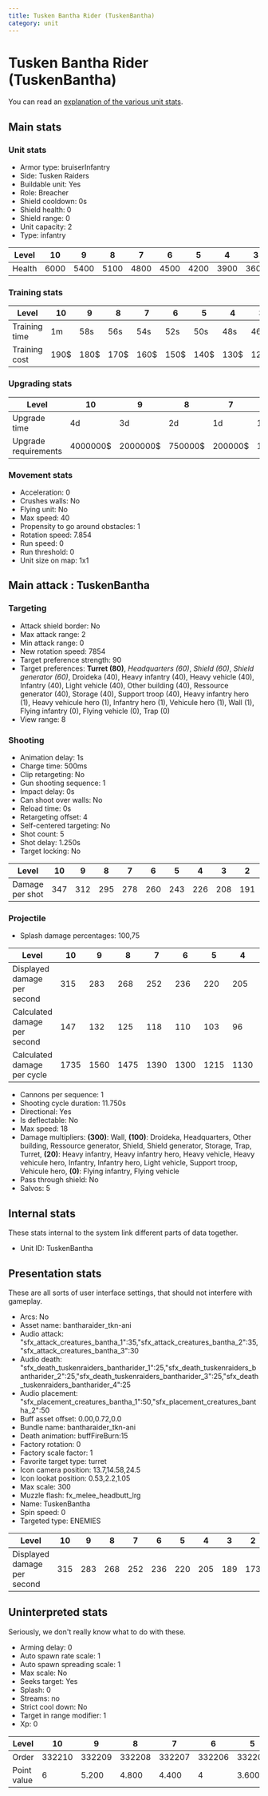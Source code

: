 ```yaml
---
title: Tusken Bantha Rider (TuskenBantha)
category: unit
---
```


# Tusken Bantha Rider (TuskenBantha)

You can read an [explanation  of the various unit stats](unitexplained.md).

## Main stats

### Unit stats

  * Armor type: bruiserInfantry
  * Side: Tusken Raiders
  * Buildable unit: Yes
  * Role: Breacher
  * Shield cooldown: 0s
  * Shield health: 0
  * Shield range: 0
  * Unit capacity: 2
  * Type: infantry

|Level |10  |9   |8   |7   |6   |5   |4   |3   |2   |1   |
|------|----|----|----|----|----|----|----|----|----|----|
|Health|6000|5400|5100|4800|4500|4200|3900|3600|3300|2700|


### Training stats

|Level        |10  |9   |8   |7   |6   |5   |4   |3   |2   |1   |
|-------------|----|----|----|----|----|----|----|----|----|----|
|Training time|1m  |58s |56s |54s |52s |50s |48s |46s |44s |42s |
|Training cost|190$|180$|170$|160$|150$|140$|130$|120$|110$|100$|


### Upgrading stats

|Level               |10      |9       |8      |7      |6      |5     |4     |3     |2    |1    |
|--------------------|--------|--------|-------|-------|-------|------|------|------|-----|-----|
|Upgrade time        |4d      |3d      |2d     |1d     |12h    |6h    |3h    |2h    |30m  |10s  |
|Upgrade requirements|4000000$|2000000$|750000$|200000$|100000$|50000$|24000$|14000$|5000$|1500$|


### Movement stats

  * Acceleration: 0
  * Crushes walls: No
  * Flying unit: No
  * Max speed: 40
  * Propensity to go around obstacles: 1
  * Rotation speed: 7.854
  * Run speed: 0
  * Run threshold: 0
  * Unit size on map: 1x1

## Main attack : TuskenBantha

### Targeting

  * Attack shield border: No
  * Max attack range: 2
  * Min attack range: 0
  * New rotation speed: 7854
  * Target preference strength: 90
  * Target preferences: **Turret (80)**, _Headquarters (60)_, _Shield (60)_, _Shield generator (60)_, Droideka (40), Heavy infantry (40), Heavy vehicle (40), Infantry (40), Light vehicle (40), Other building (40), Ressource generator (40), Storage (40), Support troop (40), Heavy infantry hero (1), Heavy vehicule hero (1), Infantry hero (1), Vehicule hero (1), Wall (1), Flying infantry (0), Flying vehicle (0), Trap (0)
  * View range: 8

### Shooting

  * Animation delay: 1s
  * Charge time: 500ms
  * Clip retargeting: No
  * Gun shooting sequence: 1
  * Impact delay: 0s
  * Can shoot over walls: No
  * Reload time: 0s
  * Retargeting offset: 4
  * Self-centered targeting: No
  * Shot count: 5
  * Shot delay: 1.250s
  * Target locking: No

|Level          |10 |9  |8  |7  |6  |5  |4  |3  |2  |1  |
|---------------|---|---|---|---|---|---|---|---|---|---|
|Damage per shot|347|312|295|278|260|243|226|208|191|156|


### Projectile

  * Splash damage percentages: 100,75

|Level                       |10  |9   |8   |7   |6   |5   |4   |3   |2  |1  |
|----------------------------|----|----|----|----|----|----|----|----|---|---|
|Displayed damage per second |315 |283 |268 |252 |236 |220 |205 |189 |173|141|
|Calculated damage per second|147 |132 |125 |118 |110 |103 |96  |88  |81 |66 |
|Calculated damage per cycle |1735|1560|1475|1390|1300|1215|1130|1040|955|780|


  * Cannons per sequence: 1
  * Shooting cycle duration: 11.750s
  * Directional: Yes
  * Is deflectable: No
  * Max speed: 18
  * Damage multipliers: **(300)**: Wall, **(100)**: Droideka, Headquarters, Other building, Ressource generator, Shield, Shield generator, Storage, Trap, Turret, **(20)**: Heavy infantry, Heavy infantry hero, Heavy vehicle, Heavy vehicule hero, Infantry, Infantry hero, Light vehicle, Support troop, Vehicule hero, **(0)**: Flying infantry, Flying vehicle
  * Pass through shield: No
  * Salvos: 5

## Internal stats

These stats internal to the system link different parts of data together.

  * Unit ID: TuskenBantha

## Presentation stats

These are all sorts of user interface settings, that should not interfere with gameplay.

  * Arcs: No
  * Asset name: bantharaider_tkn-ani
  * Audio attack: "sfx_attack_creatures_bantha_1":35,"sfx_attack_creatures_bantha_2":35,"sfx_attack_creatures_bantha_3":30
  * Audio death: "sfx_death_tuskenraiders_bantharider_1":25,"sfx_death_tuskenraiders_bantharider_2":25,"sfx_death_tuskenraiders_bantharider_3":25,"sfx_death_tuskenraiders_bantharider_4":25
  * Audio placement: "sfx_placement_creatures_bantha_1":50,"sfx_placement_creatures_bantha_2":50
  * Buff asset offset: 0.00,0.72,0.0
  * Bundle name: bantharaider_tkn-ani
  * Death animation: buffFireBurn:15
  * Factory rotation: 0
  * Factory scale factor: 1
  * Favorite target type: turret
  * Icon camera position: 13.7,14.58,24.5
  * Icon lookat position: 0.53,2.2,1.05
  * Max scale: 300
  * Muzzle flash: fx_melee_headbutt_lrg
  * Name: TuskenBantha
  * Spin speed: 0
  * Targeted type: ENEMIES

|Level                      |10 |9  |8  |7  |6  |5  |4  |3  |2  |1  |
|---------------------------|---|---|---|---|---|---|---|---|---|---|
|Displayed damage per second|315|283|268|252|236|220|205|189|173|141|


## Uninterpreted stats

Seriously, we don't really know what to do with these.

  * Arming delay: 0
  * Auto spawn rate scale: 1
  * Auto spawn spreading scale: 1
  * Max scale: No
  * Seeks target: Yes
  * Splash: 0
  * Streams: no
  * Strict cool down: No
  * Target in range modifier: 1
  * Xp: 0

|Level      |10    |9     |8     |7     |6     |5     |4     |3     |2     |1     |
|-----------|------|------|------|------|------|------|------|------|------|------|
|Order      |332210|332209|332208|332207|332206|332205|332204|332203|332202|332201|
|Point value|6     |5.200 |4.800 |4.400 |4     |3.600 |3.200 |2.800 |2.400 |2     |


